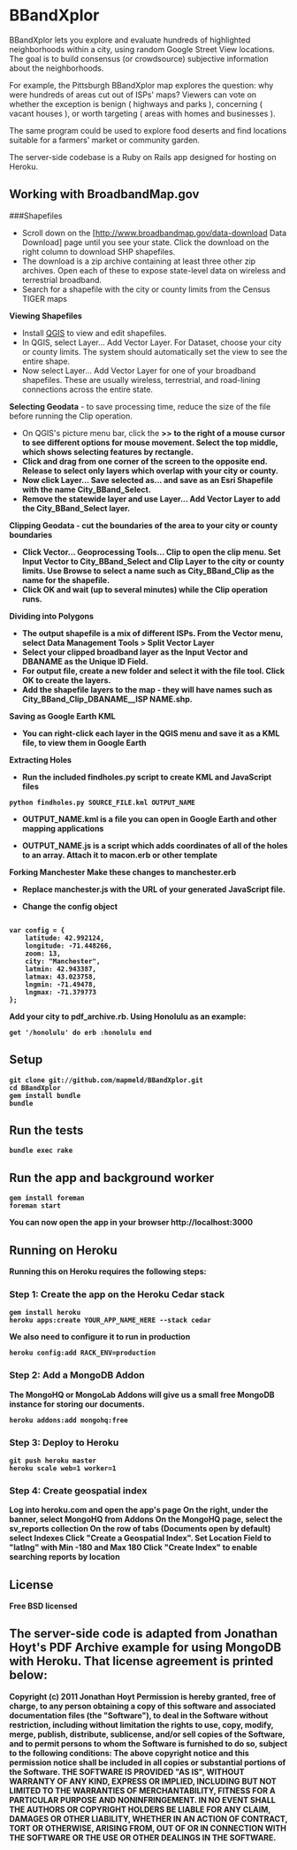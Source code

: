 # BBandXplor
BBandXplor lets you explore and evaluate hundreds of highlighted neighborhoods within a city, using random Google Street View locations.
The goal is to build consensus (or crowdsource) subjective information about the neighborhoods.

For example, the Pittsburgh BBandXplor map explores the question: why were hundreds of areas cut out of ISPs' maps?
Viewers can vote on whether the exception is benign ( highways and parks ), concerning ( vacant houses ), or worth targeting ( areas with homes and businesses ).

The same program could be used to explore food deserts and find locations suitable for a farmers' market or community garden.

The server-side codebase is a Ruby on Rails app designed for hosting on Heroku.

## Working with BroadbandMap.gov

###Shapefiles
* Scroll down on the [http://www.broadbandmap.gov/data-download Data Download] page until you see your state.  Click the download on the right column to download SHP shapefiles.
* The download is a zip archive containing at least three other zip archives. Open each of these to expose state-level data on wireless and terrestrial broadband.
* Search for a shapefile with the city or county limits from the Census TIGER maps

<strong>Viewing Shapefiles</strong>
* Install <a href="http://qgis.org">QGIS</a> to view and edit shapefiles.
* In QGIS, select Layer... Add Vector Layer.  For Dataset, choose your city or county limits. The system should automatically set the view to see the entire shape.
* Now select Layer... Add Vector Layer for one of your broadband shapefiles. These are usually wireless, terrestrial, and road-lining connections across the entire state.

<strong>Selecting Geodata</strong> - to save processing time, reduce the size of the file before running the Clip operation.
* On QGIS's picture menu bar, click the <strong>>><strong> to the right of a mouse cursor to see different options for mouse movement. Select the top middle, which shows selecting features by rectangle.
* Click and drag from one corner of the screen to the opposite end. Release to select only layers which overlap with your city or county.
* Now click Layer... Save selected as... and save as an Esri Shapefile with the name City_BBand_Select.
* Remove the statewide layer and use Layer... Add Vector Layer to add the City_BBand_Select layer.

<strong>Clipping Geodata</strong> - cut the boundaries of the area to your city or county boundaries
* Click Vector... Geoprocessing Tools... Clip to open the clip menu. Set Input Vector to City_BBand_Select and Clip Layer to the city or county limits.  Use Browse to select a name such as City_BBand_Clip as the name for the shapefile.
* Click OK and wait (up to several minutes) while the Clip operation runs.

<strong>Dividing into Polygons</strong>
* The output shapefile is a mix of different ISPs. From the Vector menu, select Data Management Tools > Split Vector Layer
* Select your clipped broadband layer as the Input Vector and DBANAME as the Unique ID Field.
* For output file, create a new folder and select it with the file tool. Click OK to create the layers.
* Add the shapefile layers to the map - they will have names such as City_BBand_Clip_DBANAME__ISP NAME.shp.

<strong>Saving as Google Earth KML</strong>
* You can right-click each layer in the QGIS menu and save it as a KML file, to view them in Google Earth

<strong>Extracting Holes</strong>
* Run the included findholes.py script to create KML and JavaScript files

<code>python findholes.py SOURCE_FILE.kml OUTPUT_NAME</code>

* OUTPUT_NAME.kml is a file you can open in Google Earth and other mapping applications

* OUTPUT_NAME.js is a script which adds coordinates of all of the holes to an array. Attach it to macon.erb or other template

<strong>Forking Manchester</strong>
Make these changes to manchester.erb

* Replace manchester.js with the URL of your generated JavaScript file.

* Change the config object

<code>
var config = {
	latitude: 42.992124,
	longitude: -71.448266,
	zoom: 13,
	city: "Manchester",
	latmin: 42.943387,
	latmax: 43.023758,
	lngmin: -71.49478,
	lngmax: -71.379773
};
</code>

Add your city to pdf_archive.rb. Using Honolulu as an example:

<code>get '/honolulu' do
  erb :honolulu
end</code>

## Setup

    git clone git://github.com/mapmeld/BBandXplor.git
    cd BBandXplor
    gem install bundle
    bundle

## Run the tests

    bundle exec rake

## Run the app and background worker

    gem install foreman
    foreman start

You can now open the app in your browser http://localhost:3000

## Running on Heroku

Running this on Heroku requires the following steps:

### Step 1: Create the app on the Heroku Cedar stack

    gem install heroku
    heroku apps:create YOUR_APP_NAME_HERE --stack cedar

We also need to configure it to run in production

    heroku config:add RACK_ENV=production

### Step 2: Add a MongoDB Addon

The MongoHQ or MongoLab Addons will give us a small free MongoDB instance for storing our documents.

    heroku addons:add mongohq:free

### Step 3: Deploy to Heroku

    git push heroku master
    heroku scale web=1 worker=1

### Step 4: Create geospatial index

Log into heroku.com and open the app's page
On the right, under the banner, select MongoHQ from Addons
On the MongoHQ page, select the sv_reports collection
On the row of tabs (Documents open by default) select Indexes
Click "Create a Geospatial Index". Set Location Field to "latlng" with Min -180 and Max 180
Click "Create Index" to enable searching reports by location

## License
Free BSD licensed

The server-side code is adapted from Jonathan Hoyt's PDF Archive example for using MongoDB with Heroku.
That license agreement is printed below:
---
Copyright (c) 2011 Jonathan Hoyt
Permission is hereby granted, free of charge, to any person obtaining a copy of this software and associated documentation files (the "Software"), to deal in the Software without restriction, including without limitation the rights to use, copy, modify, merge, publish, distribute, sublicense, and/or sell copies of the Software, and to permit persons to whom the Software is furnished to do so, subject to the following conditions:
The above copyright notice and this permission notice shall be included in all copies or substantial portions of the Software.
THE SOFTWARE IS PROVIDED "AS IS", WITHOUT WARRANTY OF ANY KIND, EXPRESS OR IMPLIED, INCLUDING BUT NOT LIMITED TO THE WARRANTIES OF MERCHANTABILITY, FITNESS FOR A PARTICULAR PURPOSE AND NONINFRINGEMENT. IN NO EVENT SHALL THE AUTHORS OR COPYRIGHT HOLDERS BE LIABLE FOR ANY CLAIM, DAMAGES OR OTHER LIABILITY, WHETHER IN AN ACTION OF CONTRACT, TORT OR OTHERWISE, ARISING FROM, OUT OF OR IN CONNECTION WITH THE SOFTWARE OR THE USE OR OTHER DEALINGS IN THE SOFTWARE.
